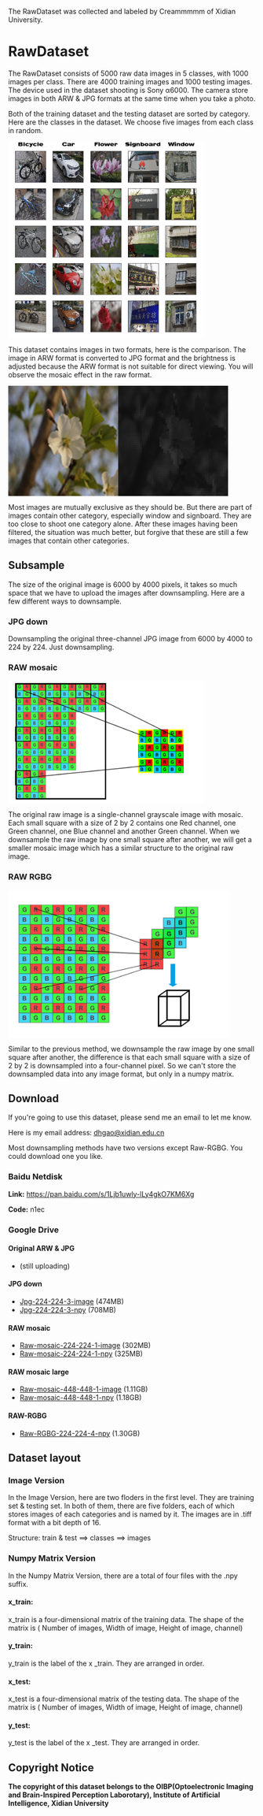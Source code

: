 The RawDataset was collected and labeled by Creammmmm of Xidian University.

# RawDataset

The RawDataset consists of 5000 raw data images in 5 classes, with 1000 images per class. There are 4000 training images and 1000 testing images. The device used in the dataset shooting is Sony α6000. The camera store images in both ARW & JPG formats at the same time when you take a photo.

Both of the training dataset and the testing dataset are sorted by category. Here are the classes in the dataset. We choose five images from each class in random. 

<img src="./pic/dataset.png" width="400" height="400" alt="masaic-downsample" align=center>

This dataset contains images in two formats, here is the comparison. The image in ARW format is converted to JPG format and the brightness is adjusted because the ARW format is not suitable for direct viewing. You will observe the mosaic effect in the raw format.

<img src="./pic/ARW&JPG.png" width="448" height="224" alt="masaic-downsample" align=center>

Most images are mutually exclusive as they should be. But there are part of images contain other category, especially window and signboard. They are too close to shoot one category alone. After these images having been filtered, the situation was much better, but forgive that these are still a few images that contain other categories. 

## Subsample    

The size of the original image is 6000 by 4000 pixels, it takes so much space that we have to upload the images after downsampling. Here are a few different ways to downsample. 

### JPG down

Downsampling the original three-channel JPG image from 6000 by 4000 to 224 by 224. Just downsampling.

### RAW mosaic

<img src="./pic/mosaic-downsample.png" width="400" height="250" alt="masaic-downsample" align=center>

The original raw image is a single-channel grayscale image with mosaic. Each small square with a size of 2 by 2 contains one Red channel, one Green channel, one Blue channel and another Green channel. When we downsample the raw image by one small square after another, we will get a smaller mosaic image which has a similar structure to the original raw image.

### RAW RGBG

<img src="./pic/RGBG-downsample.png" width="450" height="300" alt="masaic-downsample" align=center>

Similar to the previous method, we downsample the raw image by one small square after another, the difference is that each small square with a size of 2 by 2 is downsampled into a four-channel pixel. So we can't store the downsampled data into any image format, but only in a numpy matrix.

## Download

If you're going to use this dataset, please send me an email to let me know. 

Here is my email address: dhgao@xidian.edu.cn

Most downsampling methods have two versions except Raw-RGBG. You could download one you like.

### Baidu Netdisk

**Link:**  https://pan.baidu.com/s/1Ljb1uwly-lLy4gkO7KM6Xg

**Code:**  n1ec

### Google Drive

#### Original ARW & JPG

- (still uploading)

#### JPG down

- [Jpg-224-224-3-image](https://drive.google.com/open?id=1ZxGMjCLGnpXwm1ErS6YEiWJCHjPFH_Np) (474MB)
- [Jpg-224-224-3-npy](https://drive.google.com/open?id=1yvryCDbzAUCbHQkwgP-N8M8zhmPKp96b) (708MB)

#### RAW mosaic

- [Raw-mosaic-224-224-1-image](https://drive.google.com/open?id=12TmWM1I3JjmDX5MP2lWIyrqOJ1Ac460h) (302MB)
- [Raw-mosaic-224-224-1-npy](https://drive.google.com/open?id=1uhFyHrvPLWIALECGcsZ8loyoLCZL0obb) (325MB)

#### RAW mosaic large

- [Raw-mosaic-448-448-1-image](https://drive.google.com/open?id=1Z18FKWjPJvNC3cAwMqKHQFTxosDBsW7p) (1.11GB)
- [Raw-mosaic-448-448-1-npy](https://drive.google.com/open?id=1hHj2dfOb9KEihWm_9O50L0mMzIujFmye) (1.18GB)

#### RAW-RGBG

- [Raw-RGBG-224-224-4-npy](https://drive.google.com/open?id=1pjRAjM8aXSHbYqCSYF5hERnHgbfPXhbH) (1.30GB)

## Dataset layout

### Image Version

In the Image Version, here are two floders in the first level. They are training set & testing set. In both of them, there are five folders, each of which stores images of each categories and is named by it. The images are in .tiff format with a bit depth of 16.

Structure: train & test ==> classes ==> images

### Numpy Matrix Version

In the Numpy Matrix Version, there are a total of four files with the .npy suffix. 

#### x_train:

 x_train is a four-dimensional matrix of the training data. The shape of the matrix is ( Number of images, Width of image, Height of image, channel)

#### y_train:

y_train is the label of the x
_train. They are arranged in order.

#### x_test:

x_test is a four-dimensional matrix of the testing data. The shape of the matrix is ( Number of images, Width of image, Height of image, channel)

#### y_test:

y_test is the label of the x
_test. They are arranged in order.

## Copyright Notice

**The copyright of this dataset belongs to the OIBP(Optoelectronic Imaging and Brain-Inspired Perception Laborotary), Institute of Artificial Intelligence, Xidian University**
